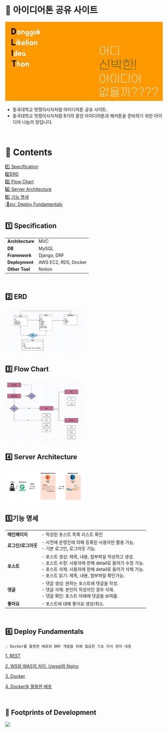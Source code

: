 # 🦁 아이디어톤 공유 사이트 
![img](/DIT/static/img/슬라이드1.JPG)

- 동국대학교 멋쟁이사자처럼 아이디어톤 공유 사이트.
- 동국대학교 멋쟁이사자처럼 8기의 중앙 아이디어톤과 해커톤을 준비하기 위한 아이디어 나눔의 장입니다.
  
<br>

# 📖 Contents
[:one: Specification](#one-specification) <br>
[:two:​ ERD](#two-erd)<br>
[:three:​ Flow Chart](#three-flow-chart)<br>
[:four:​ Server Architecture](#four-server-architecture)<br>
[:five: 기능 명세](#five-기능-명세)<br>
[:siv: Deploy Fundamentals](#six-deploy-fundamentals)<br>
<br>

## ​:one:​ Specification

<table class="tg">
<tbody>
  <tr>
    <td><b>Architecture</b></td>
    <td>MVC</td>
  </tr>
   <tr>
    <td><b>DB</b></td>
    <td>MySQL</td>
  </tr>
   <tr>
    <td><b>Framework</b></td>
    <td>Django, DRF</td>
  </tr>
   <tr>
    <td><b>Deployment</b></td>
    <td>AWS EC2, RDS, Docker</td>
  </tr>
<tr>
    <td><b>Other Tool</b></td>
<td>Notion</td>
</tr>
</tbody>
</table>

<br>

## :two:​ ERD
<img src='/imgs/ERD.png' width="50%" height="50%">
<br>

## :three:​ Flow Chart
<img src='/imgs/FC.png' width="50%" height="50%">
<br>

## :four:​ Server Architecture
<img src='/imgs/SA.png' width="50%" height="50%">
<br>

## :five:​ 기능 명세
<table class="tg">
<tbody>
  <tr>
    <td><b>메인페이지</b></td>
    <td> - 작성된 포스트 목록 리스트 확인</td>
  </tr>
   <tr>
    <td><b>로그인/로그아웃</b></td>
    <td>
      - 사전에 운영진에 의해 등록된 사용자만 활용 가능.<br>
      - 기본 로그인, 로그아웃 기능.
      </td>
  </tr>
   <tr>
    <td><b>포스트</b></td>
    <td>
      - 포스트 생성: 제목, 내용, 첨부파일 작성하고 생성.<br>
      - 포스트 수정: 사용자에 한해 detail로 들어가 수정 가능.<br>
      - 포스트 삭제: 사용자에 한해 detail로 들어가 삭제 가능.<br>
      - 포스트 읽기: 제목, 내용, 첨부파일 확인가능.
    </td>
  </tr>
   <tr>
    <td><b>댓글</b></td>
    <td>
      - 댓글 생성: 원하는 포스트에 댓글을 작성.<br>
      - 댓글 삭제: 본인이 작성자인 경우 삭제.<br>
      - 댓글 확인: 포스트 아래에 댓글을 보여줌.
    </td>
  </tr>
  <tr>
    <td><b>좋아요</b></td>
    <td>
      - 포스트에 대해 좋아요 생성/취소.<br>
    </td>
  </tr>
</tbody>
</table>

<br>

## ​:six:​ Deploy Fundamentals
```
💡 Docker를 활용한 배포와 DRF 개발을 위해 필요한 기초 지식 정리 내용
```
[1. REST](https://www.notion.so/thediaryofyj/6-28-REST-d5c74be70008443f9c58c2f9725dfd8c)<br>

[2. WS와 WAS의 차이, Uwsgi와 Nginx](https://www.notion.so/thediaryofyj/6-23-WS-WAS-Uwsgi-Nginx-e03f1b6e0b704e66976c5078c741f03e)<br>

[3. Docker](https://www.notion.so/thediaryofyj/6-24-Docker-c15eeed38d52455a8317fd0f8de52733)<br>

[4. Docker을 활용한 배포](https://www.notion.so/thediaryofyj/7-11-7-13-Docker-6d481f94231a4d28ad69cead7558f2ee)<br>

<br>

## 👣 Footprints of Development
<a href="https://www.notion.so/thediaryofyj/Restframework-6ddc4152bfe747b8942c0ed86ee397c6">
 <img src="https://img.shields.io/badge/Notion-000000?style=flat-square&logo=Notion&link=https://www.notion.so/thediaryofyj/Restframework-6ddc4152bfe747b8942c0ed86ee397c6"/>
</a> 
